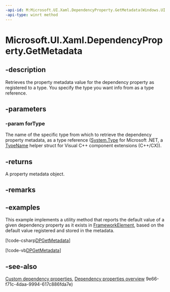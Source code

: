 ```yaml
---
-api-id: M:Microsoft.UI.Xaml.DependencyProperty.GetMetadata(Windows.UI.Xaml.Interop.TypeName)
-api-type: winrt method
---
```


<!-- Method syntax
public Microsoft.UI.Xaml.PropertyMetadata GetMetadata(Windows.UI.Xaml.Interop.TypeName forType)
-->

# Microsoft.UI.Xaml.DependencyProperty.GetMetadata

## -description

Retrieves the property metadata value for the dependency property as registered to a type. You specify the type you want info from as a type reference.

## -parameters

### -param forType

The name of the specific type from which to retrieve the dependency property metadata, as a type reference ([System.Type](/dotnet/api/system.type?view=dotnet-uwp-10.0&preserve-view=true) for Microsoft .NET, a [TypeName](/uwp/api/windows.ui.xaml.interop.typename) helper struct for Visual C++ component extensions (C++/CX)).

## -returns

A property metadata object.

## -remarks

## -examples

This example implements a utility method that reports the default value of a given dependency property as it exists in [FrameworkElement](frameworkelement.md), based on the default value registered and stored in the metadata.

[!code-csharp[DPGetMetadata](../microsoft.ui.xaml/code/DOandDP/csharp/Class1.cs#SnippetDPGetMetadata)]

[!code-vb[DPGetMetadata](../microsoft.ui.xaml/code/DOandDP/vbnet/Class1.vb#SnippetDPGetMetadata)]

## -see-also

[Custom dependency properties](/windows/uwp/xaml-platform/custom-dependency-properties), [Dependency properties overview](/windows/uwp/xaml-platform/dependency-properties-overview)
9e66-f71c-4daa-9994-617c886fda7e)
